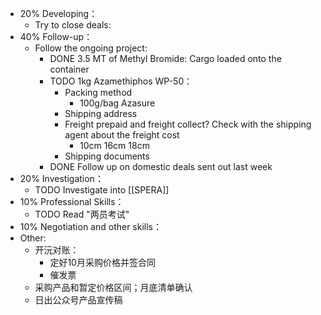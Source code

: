 - 20% Developing：
	- Try to close deals:
- 40% Follow-up：
	- Follow the ongoing project:
		- DONE 3.5 MT of Methyl Bromide: Cargo loaded onto the container
		- TODO 1kg Azamethiphos WP-50：
			- Packing method
				- 100g/bag Azasure
			- Shipping address
			- Freight prepaid and freight collect? Check with the shipping agent about the freight cost
				- 10cm 16cm 18cm
			- Shipping documents
		- DONE Follow up on domestic deals sent out last week
- 20% Investigation：
	- TODO Investigate into [[SPERA]]
- 10% Professional Skills：
	- TODO Read "两员考试"
- 10% Negotiation and other skills：
- Other:
	- 开沅对账：
		- 定好10月采购价格并签合同
		- 催发票
	- 采购产品和暂定价格区间；月底清单确认
	- 日出公众号产品宣传稿